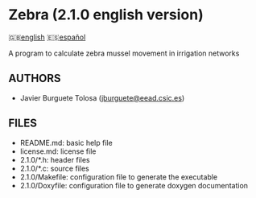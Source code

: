 Zebra (2.1.0 english version)
=============================

:uk:[english](README.md) :es:[español](README.es.md)

A program to calculate zebra mussel movement in irrigation networks

AUTHORS
-------

* Javier Burguete Tolosa (jburguete@eead.csic.es)

FILES
-----

* README.md: basic help file
* license.md: license file
* 2.1.0/\*.h: header files
* 2.1.0/\*.c: source files
* 2.1.0/Makefile: configuration file to generate the executable
* 2.1.0/Doxyfile: configuration file to generate doxygen documentation
